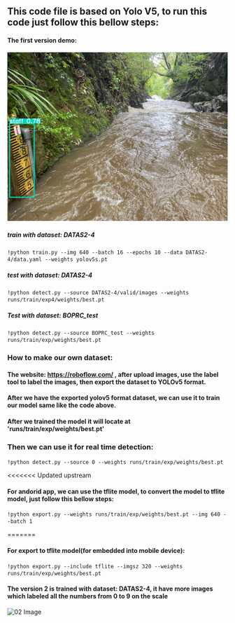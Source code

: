 ## This code file is based on Yolo V5, to run this code just follow this bellow steps:

#### The first version demo:

![01 Image](01.png)

##### train with dataset: DATAS2-4

```
!python train.py --img 640 --batch 16 --epochs 10 --data DATAS2-4/data.yaml --weights yolov5s.pt
```

##### test with dataset: DATAS2-4

```
!python detect.py --source DATAS2-4/valid/images --weights runs/train/exp4/weights/best.pt
```

##### Test with dataset: BOPRC_test

```
!python detect.py --source BOPRC_test --weights runs/train/exp/weights/best.pt
```

### How to make our own dataset:

#### The website: https://roboflow.com/ , after upload images, use the label tool to label the images, then export the dataset to YOLOv5 format.

#### After we have the exported yolov5 format dataset, we can use it to train our model same like the code above.

#### After we trained the model it will locate at 'runs/train/exp/weights/best.pt'

### Then we can use it for real time detection:

```
!python detect.py --source 0 --weights runs/train/exp/weights/best.pt
```

<<<<<<< Updated upstream

#### For andorid app, we can use the tflite model, to convert the model to tflite model, just follow this bellow steps:

```
!python export.py --weights runs/train/exp/weights/best.pt --img 640 --batch 1
```

=======

#### For export to tflite model(for embedded into mobile device):

```
!python export.py --include tflite --imgsz 320 --weights runs/train/exp/weights/best.pt
```

#### The version 2 is trained with dataset: DATAS2-4, it have more images which labeled all the numbers from 0 to 9 on the scale

![02 Image](02.jpg)
